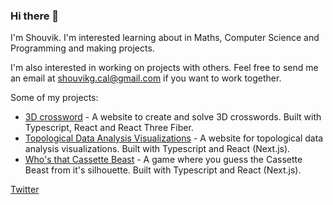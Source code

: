 

### Hi there 👋
I'm Shouvik. I'm interested learning about in Maths, Computer Science and Programming and making projects.

I'm also interested in working on projects with others. Feel free to send me an email at shouvikg.cal@gmail.com if you want to work together.

Some of my projects:
- [3D crossword](https://github.com/ShouvikGhosh2048/3d-crossword) - A website to create and solve 3D crosswords. Built with Typescript, React and React Three Fiber.
- [Topological Data Analysis Visualizations](https://github.com/ShouvikGhosh2048/topological-data-analysis-visualizations) - A website for topological data analysis visualizations. Built with Typescript and React (Next.js).
- [Who's that Cassette Beast](https://github.com/ShouvikGhosh2048/whos-that-cassette-beast) - A game where you guess the Cassette Beast from it's silhouette. Built with Typescript and React (Next.js).

[Twitter](https://twitter.com/sghosh2048)
